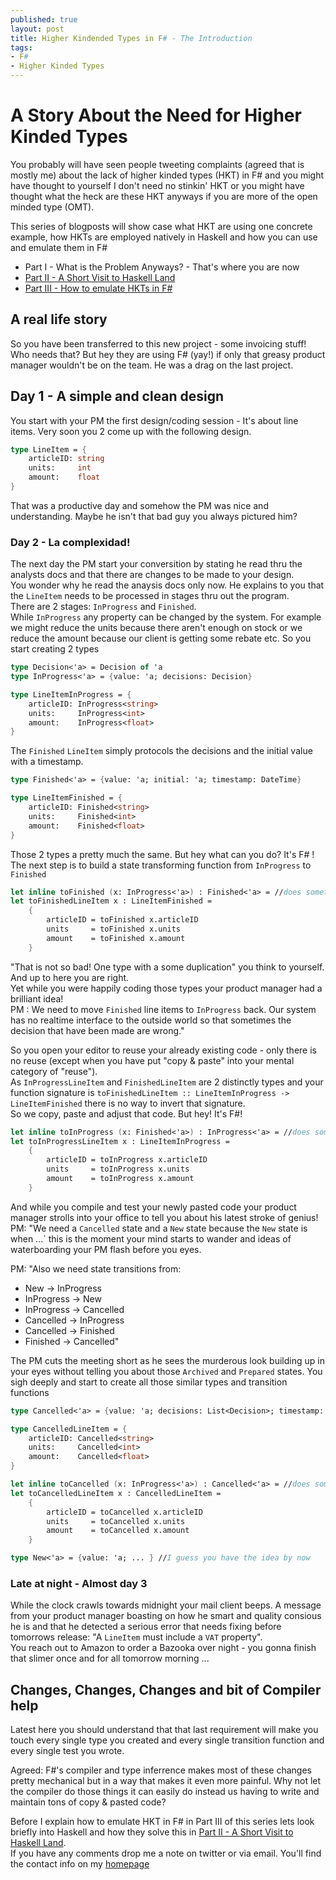 ```yaml
---
published: true
layout: post
title: Higher Kindended Types in F# - The Introduction
tags:
- F#
- Higher Kinded Types
---
```


# A Story About the Need for Higher Kinded Types
You probably will have seen people tweeting complaints (agreed that is mostly me) about the lack of higher kinded types (HKT) in F# 
and you might have thought to yourself I don't need no stinkin' HKT 
or you might have thought what the heck are these HKT anyways if you are more of the open minded type (OMT).

This series of blogposts will show case what HKT are using one concrete example, how HKTs are employed natively in Haskell 
and how you can use and emulate them in F#

- Part I - What is the Problem Anyways? - That's where you are now
- [Part II - A Short Visit to Haskell Land](https://robkuz.github.io/2017-01-31-HKTS-in-fsharp-Part-II-A-Short-Visit-To-Haskell-Land.md)
- [Part III - How to emulate HKTs in F#]()


## A real life story
So you have been transferred to this new project - some invoicing stuff! Who needs that? But hey they are using F# (yay!) 
if only that greasy product manager wouldn't be on the team. He was a drag on the last project.

## Day 1 - A simple and clean design
You start with your PM the first design/coding session - It's about line items. Very soon you 2 come up with the following design.

``` fsharp
type LineItem = {
    articleID: string
    units:     int
    amount:    float
}
```

That was a productive day and somehow the PM was nice and understanding. Maybe he isn't that bad guy you always pictured him?

### Day 2 - La complexidad!
The next day the PM start your conversition by stating he read thru the analysts docs and that there are changes to be made to your design.  
You wonder why he read the anaysis docs only now. He explains to you that the `LineItem` needs to be processed in stages thru out the program.  
There are 2 stages: `InProgress` and `Finished`.  
While `InProgress` any property can be changed by the system. For example we might reduce the units because there aren't enough on stock or we reduce the amount because our client is getting some rebate etc.
So you start creating 2 types

``` fsharp
type Decision<'a> = Decision of 'a
type InProgress<'a> = {value: 'a; decisions: Decision}

type LineItemInProgress = {
    articleID: InProgress<string>
    units:     InProgress<int>
    amount:    InProgress<float>
}
```

The `Finished` `LineItem` simply protocols the decisions and the initial value with a timestamp.

``` fsharp
type Finished<'a> = {value: 'a; initial: 'a; timestamp: DateTime}

type LineItemFinished = {
    articleID: Finished<string>
    units:     Finished<int>
    amount:    Finished<float>
}
```

Those 2 types a pretty much the same. But hey what can you do? It's F# <sigh>!  
The next step is to build a state transforming function from `InProgress` to `Finished`

``` fsharp
let inline toFinished (x: InProgress<'a>) : Finished<'a> = //does something with the decisions 
let toFinishedLineItem x : LineItemFinished = 
    {
        articleID = toFinished x.articleID
        units     = toFinished x.units
        amount    = toFinished x.amount
    }
```

"That is not so bad! One type with a some duplication" you think to yourself. And up to here you are right.  
Yet while you were happily coding those types your product manager had a brilliant idea!  
PM : We need to move `Finished` line items to `InProgress` back. Our system has no realtime interface to the outside world 
so that sometimes the decision that have been made are wrong."

So you open your editor to reuse your already existing code - only there is no reuse (except when you have put "copy & paste" into your mental category of "reuse").  
As `InProgressLineItem` and `FinishedLineItem` are 2 distinctly types and your function signature is 
`toFinishedLineItem :: LineItemInProgress -> LineItemFinished` there is no way to invert that signature.  
So we copy, paste and adjust that code. But hey! It's F#!

``` fsharp
let inline toInProgress (x: Finished<'a>) : InProgress<'a> = //does something with the decisions 
let toInProgressLineItem x : LineItemInProgress = 
    {
        articleID = toInProgress x.articleID
        units     = toInProgress x.units
        amount    = toInProgress x.amount
    }
```

And while you compile and test your newly pasted code your product manager strolls into your office to tell you about his latest stroke of genius!  
PM: "We need a `Cancelled` state and a `New` state because the `New` state is when ...` this is the moment your mind starts to wander 
and ideas of waterboarding your PM flash before you eyes.

PM: "Also we need state transitions from:  
- New -> InProgress
- InProgress -> New
- InProgress -> Cancelled
- Cancelled -> InProgress
- Cancelled -> Finished
- Finished -> Cancelled"

The PM cuts the meeting short as he sees the murderous look building up in your eyes without telling you about those `Archived` and `Prepared` states.
You sigh deeply and start to create all those similar types and transition functions

``` fsharp
type Cancelled<'a> = {value: 'a; decisions: List<Decision>; timestamp: DateTime; reason: string}

type CancelledLineItem = {
    articleID: Cancelled<string>
    units:     Cancelled<int>
    amount:    Cancelled<float>
}

let inline toCancelled (x: InProgress<'a>) : Cancelled<'a> = //does something with the decisions 
let toCancelledLineItem x : CancelledLineItem = 
    {
        articleID = toCancelled x.articleID
        units     = toCancelled x.units
        amount    = toCancelled x.amount
    }

type New<'a> = {value: 'a; ... } //I guess you have the idea by now
```

### Late at night - Almost day 3
While the clock crawls towards midnight your mail client beeps. A message from your product manager boasting on how he smart and quality consious he is 
and that he detected a serious error that needs fixing before tomorrows release: "A `LineItem` must include a `VAT` property".  
You reach out to Amazon to order a Bazooka over night - you gonna finish that slimer once and for all tomorrow morning ...

## Changes, Changes, Changes and bit of Compiler help
Latest here you should understand that that last requirement will make you touch every single type you created 
and every single transition function and every single test you wrote.

Agreed: F#'s compiler and type inferrence makes most of these changes pretty mechanical but in a way that makes it even more painful. 
Why not let the compiler do those things it can easily do instead us having to write and maintain tons of copy & pasted code?

Before I explain how to emulate HKT in F# in Part III of this series lets look briefly into Haskell and how they solve this in [Part II - A Short Visit to Haskell Land](https://github.com/robkuz/robkuz.github.io/blob/master/_posts/2017-01-31-HKTS-in-fsharp-Part-II-A-Short-Visit-To-Haskell-Land.md).  
If you have any comments drop me a note on twitter or via email. You'll find the contact info on my [homepage](http://www.robkuz.com)

